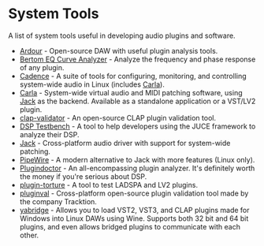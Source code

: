 # System Tools

A list of system tools useful in developing audio plugins and software.

- [Ardour](https://ardour.org/) - Open-source DAW with useful plugin analysis tools.
- [Bertom EQ Curve Analyzer](https://www.bertomaudio.com/eqca.html) - Analyze the frequency and phase response of any plugin.
- [Cadence](https://kx.studio/Applications:Cadence) - A suite of tools for configuring, monitoring, and controlling system-wide audio in Linux (includes [Carla]).
- [Carla] - System-wide virtual audio and MIDI patching software, using [Jack] as the backend. Available as a standalone application or a VST/LV2 plugin.
- [clap-validator](https://github.com/free-audio/clap-validator) - An open-source CLAP plugin validation tool.
- [DSP Testbench](https://github.com/AndrewJJ/DSP-Testbench) - A tool to help developers using the JUCE framework to analyze their DSP.
- [Jack] - Cross-platform audio driver with support for system-wide patching.
- [PipeWire](https://docs.pipewire.org/index.html) - A modern alternative to Jack with more features (Linux only).
- [Plugindoctor](https://ddmf.eu/plugindoctor/) - An all-encompassing plugin analyzer. It's definitely worth the money if you're serious about DSP.
- [plugin-torture](https://github.com/cth103/plugin-torture) - A tool to test LADSPA and LV2 plugins.
- [pluginval](https://github.com/Tracktion/pluginval) - Cross-platform open-source plugin validation tool made by the company Tracktion.
- [yabridge](https://github.com/robbert-vdh/yabridge) - Allows you to load VST2, VST3, and CLAP plugins made for Windows into Linux DAWs using Wine. Supports both 32 bit and 64 bit plugins, and even allows bridged plugins to communicate with each other.

[Carla]: https://kx.studio/Applications:Carla
[Jack]: https://jackaudio.org/
